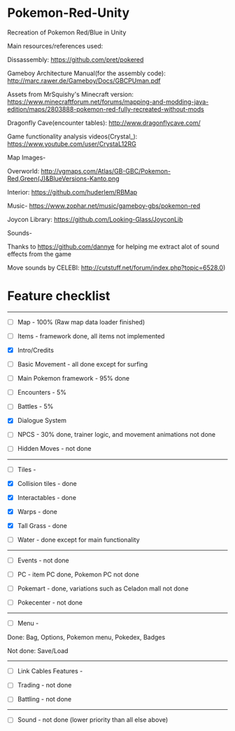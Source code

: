 # Pokemon-Red-Unity
Recreation of Pokemon Red/Blue in Unity

Main resources/references used:

Dissassembly: https://github.com/pret/pokered

Gameboy Architecture Manual(for the assembly code): http://marc.rawer.de/Gameboy/Docs/GBCPUman.pdf

Assets from MrSquishy's Minecraft version: https://www.minecraftforum.net/forums/mapping-and-modding-java-edition/maps/2803888-pokemon-red-fully-recreated-without-mods

Dragonfly Cave(encounter tables): http://www.dragonflycave.com/

Game functionality analysis videos(Crystal_): https://www.youtube.com/user/CrystaL12RG

Map Images-

Overworld: http://vgmaps.com/Atlas/GB-GBC/Pokemon-Red,Green(J)&BlueVersions-Kanto.png

Interior: https://github.com/huderlem/RBMap

Music-
https://www.zophar.net/music/gameboy-gbs/pokemon-red

Joycon Library:
https://github.com/Looking-Glass/JoyconLib

Sounds- 

Thanks to https://github.com/dannye for helping me extract alot of sound effects from the game

Move sounds by CELEBI: http://cutstuff.net/forum/index.php?topic=6528.0)


# Feature checklist

--------------------------------------------------------

- [ ] Map - 100% (Raw map data loader finished)

- [ ] Items - framework done, all items not implemented

- [x] Intro/Credits

- [ ] Basic Movement - all done except for surfing

- [ ] Main Pokemon framework - 95% done

- [ ] Encounters - 5%

- [ ] Battles - 5%

- [x] Dialogue System 

- [ ] NPCS - 30% done, trainer logic, and movement animations not done

- [ ] Hidden Moves - not done

--------------------------------------------------------

- [ ] Tiles -

- [x] Collision tiles - done

- [x] Interactables - done

- [x] Warps - done 

- [x] Tall Grass - done

- [ ] Water - done except for main functionality

-----------------------------------------------------------------



- [ ] Events - not done

- [ ] PC - item PC done, Pokemon PC not done

- [ ] Pokemart - done, variations such as Celadon mall not done
- [ ] Pokecenter - not done

--------------------------------------------------------

- [ ] Menu - 

Done: Bag, Options, Pokemon menu, Pokedex,  Badges

Not done:  Save/Load

--------------------------------------------------------

- [ ] Link Cables Features -

- [ ] Trading - not done
- [ ] Battling - not done
--------------------------------------------------------
- [ ] Sound - not done (lower priority than all else above)
